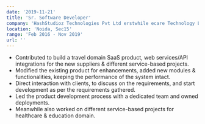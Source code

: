 ```yaml
---
date: '2019-11-21'
title: 'Sr. Software Developer'
company: 'HashStudioz Technologies Pvt Ltd erstwhile ecare Technology Labs Pvt Ltd'
location: 'Noida, Sec15'
range: 'Feb 2016 - Nov 2019'
url: ''
---
```


- Contributed to build a travel domain SaaS product, web services/API integrations for the new suppliers & different service-based projects.
- Modified the existing product for enhancements, added new modules & functionalities, keeping the performance of the system intact.
- Direct interaction with clients, to discuss on the requirements, and start development as per the requirements gathered.
- Led the product development process with a dedicated team and owned deployments.
- Meanwhile also worked on different service-based projects for healthcare & education domain.